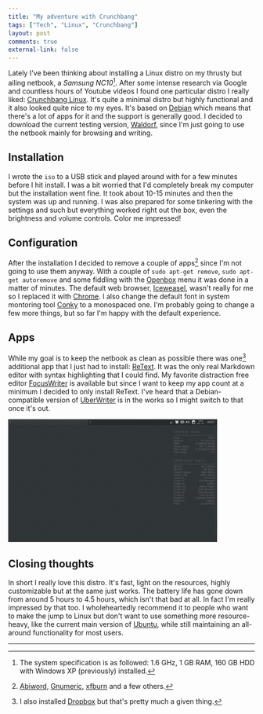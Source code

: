 ```yaml
---
title: "My adventure with Crunchbang"
tags: ["Tech", "Linux", "Crunchbang"]
layout: post
comments: true
external-link: false
---
```


Lately I've been thinking about installing a Linux distro on my thrusty but ailing netbook, a *Samsung NC10*[^20121214-1]. After some intense research via Google and countless hours of Youtube videos I found one particular distro I really liked: [Crunchbang Linux](http://crunchbang.org/). It's quite a minimal distro but highly functional and it also looked quite nice to my eyes. It's based on [Debian](http://www.debian.org/) which means that there's a lot of apps for it and the support is generally good. I decided to download the current testing version, [Waldorf](http://crunchbang.org/download/testing), since I'm just going to use the netbook mainly for browsing and writing.

## Installation

I wrote the `iso` to a USB stick and played around with for a few minutes before I hit install. I was a bit worried that I'd completely break my computer but the installation went fine. It took about 10-15 minutes and then the system was up and running. I was also prepared for some tinkering with the settings and such but everything worked right out the box, even the brightness and volume controls. Color me impressed!

## Configuration

After the installation I decided to remove a couple of apps[^20121214-2] since I'm not going to use them anyway. With a couple of `sudo apt-get remove`, `sudo apt-get autoremove` and some fiddling with the [Openbox](http://openbox.org/) menu it was done in a matter of minutes. The default web browser, [Iceweasel](http://www.geticeweasel.org/), wasn't really for me so I replaced it with [Chrome](www.google.com/chrome/). I also change the default font in system montoring tool [Conky](http://conky.sourceforge.net/) to a monospaced one. I'm probably going to change a few more things, but so far I'm happy with the default experience.

## Apps

While my goal is to keep the netbook as clean as possible there was one[^20121214-3] additional app that I just had to install: [ReText](http://sourceforge.net/p/retext/home/ReText/). It was the only real Markdown editor with syntax highlighting that I could find. My favorite distraction free editor [FocusWriter](http://gottcode.org/focuswriter/) is available but since I want to keep my app count at a minimum I decided to only install ReText. I've heard that a Debian-compatible version of [UberWriter](http://uberwriter.wolfvollprecht.de/) is in the works so I might switch to that once it's out.

![Crunchbang Linux (Waldorf)](/images/blog/2012-12-14-crunchbang-waldorf.png)

## Closing thoughts

In short I really love this distro. It's fast, light on the resources, highly customizable but at the same just works. The battery life has gone down from around 5 hours to 4.5 hours, which isn't that bad at all. In fact I'm really impressed by that too. I wholeheartedly recommend it to people who want to make the jump to Linux but don't want to use something more resource-heavy, like the current main version of [Ubuntu](http://www.ubuntu.com/), while still maintaining an all-around functionality for most users.

***

[^20121214-1]: The system specification is as followed: 1.6 GHz, 1 GB RAM, 160 GB HDD with Windows XP (previously) installed.
[^20121214-2]: [Abiword](http://www.abisource.com/), [Gnumeric](http://projects.gnome.org/gnumeric/), [xfburn](http://goodies.xfce.org/projects/applications/xfburn) and a few others.
[^20121214-3]: I also installed [Dropbox](http://dropbox.com/) but that's pretty much a given thing. 
